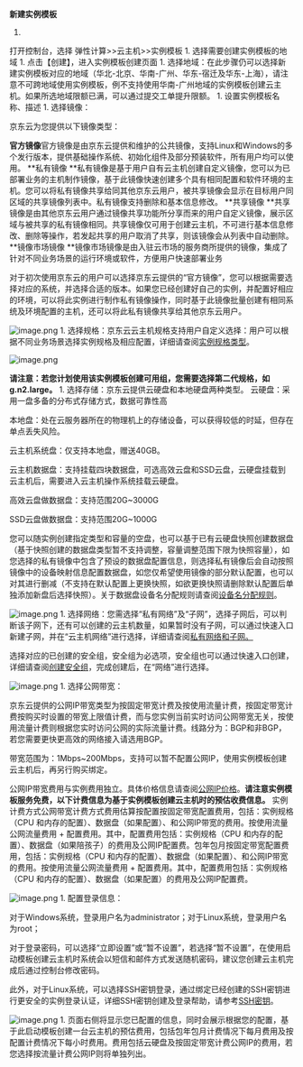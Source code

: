 **新建实例模板**

1. 
打开控制台，选择 弹性计算>>云主机>>实例模板
1. 
选择需要创建实例模板的地域
1. 
点击【创建】，进入实例模板创建页面
1. 
选择地域：在此步骤仍可以选择新建实例模板对应的地域（华北-北京、华南-广州、华东-宿迁及华东-上海），请注意不可跨地域使用实例模板，例不支持使用华南-广州地域的实例模板创建云主机。如果所选地域限额已满，可以通过提交工单提升限额。
1. 
设置实例模板名称、描述
1. 
选择镜像：

京东云为您提供以下镜像类型：

**官方镜像**官方镜像是由京东云提供和维护的公共镜像，支持Linux和Windows的多个发行版本，提供基础操作系统、初始化组件及部分预装软件，所有用户均可以使用。
**私有镜像
**私有镜像是基于用户自有云主机创建自定义镜像，您可以为已部署业务的主机制作镜像，基于此镜像快速创建多个具有相同配置和软件环境的主机。您可以将私有镜像共享给同其他京东云用户，被共享镜像会显示在目标用户同区域的共享镜像列表中。私有镜像支持删除和基本信息修改。
**共享镜像
**共享镜像是由其他京东云用户通过镜像共享功能所分享而来的用户自定义镜像，展示区域与被共享的私有镜像相同。共享镜像仅可用于创建云主机，不可进行基本信息修改、删除等操作，若发起共享的用户取消了共享，则该镜像会从列表中自动删除。
**镜像市场镜像
**镜像市场镜像是由入驻云市场的服务商所提供的镜像，集成了针对不同业务场景的运行环境或软件，方便用户快速部署业务

对于初次使用京东云的用户可以选择京东云提供的“官方镜像”，您可以根据需要选择对应的系统，并选择合适的版本。如果您已经创建好自己的实例，并配置好相应的环境，可以将此实例进行制作私有镜像操作，同时基于此镜像批量创建有相同系统及环境配置的主机，还可以将此私有镜像共享给其他京东云用户。

![image.png](https://img1.jcloudcs.com/cms/806fbc8f-edf8-47a9-a2cf-4bc4beeacc6420180424103916.png)
1. 
选择规格：京东云云主机规格支持用户自定义选择：用户可以根据不同业务场景选择实例规格及相应配置，详细请查阅[实例规格类型](http://www.jcloud.com/help/detail/302/isCateLog/1)。

![image.png](https://img1.jcloudcs.com/cms/6526eaa0-f105-4800-88e9-8f8c2e1e9a0220180424104109.png)

**请注意：若您计划使用该实例模板创建可用组，您需要选择第二代规格，如g.n2.large。**
1. 
选择存储：京东云提供云硬盘和本地硬盘两种类型。
云硬盘：采用一盘多备的分布式存储方式，数据可靠性高

本地盘：处在云服务器所在的物理机上的存储设备，可以获得较低的时延，但存在单点丢失风险。

云主机系统盘：仅支持本地盘，赠送40GB。

云主机数据盘：支持挂载四块数据盘，可选高效云盘和SSD云盘，云硬盘挂载到云主机后，需要进入云主机操作系统挂载云硬盘。

高效云盘做数据盘：支持范围20G~3000G

SSD云盘做数据盘：支持范围20G~1000G

您可以随实例创建指定类型和容量的空盘，也可以基于已有云硬盘快照创建数据盘（基于快照创建的数据盘类型暂不支持调整，容量调整范围下限为快照容量），如您选择的私有镜像中包含了预设的数据盘配置信息，则选择私有镜像后会自动按照镜像中的设备映射信息配置数据盘，如您仅希望使用镜像的部分默认配置，也可以对其进行删减（不支持在默认配置上更换快照，如欲更换快照请删除默认配置后单独添加新盘后选择快照）。关于数据盘设备名分配规则请查阅[设备名分配规则](https://www.jdcloud.com/help/detail/2263/isCatalog/1)。

![image.png](https://img1.jcloudcs.com/cms/5abed156-c490-4373-93f5-358ca5c42d1120180424105729.png)
1. 
选择网络：您需选择“私有网络”及“子网”，选择子网后，可以判断该子网下，还有可以创建的云主机数量，如果暂时没有子网，可以通过快速入口新建子网，并在“云主机网络”进行选择，详细请查阅[私有网络](http://www.jcloud.com/help/detail/1509/isCateLog/1)[和](http://www.jcloud.com/help/detail/464/isCateLog/1)[子网](http://www.jcloud.com/help/detail/1510/isCateLog/1)[。](http://www.jcloud.com/help/detail/464/isCateLog/1)

选择对应的已创建的安全组，安全组为必选项，安全组也可以通过快速入口创建，详细请查阅[创建安全组](http://www.jcloud.com/help/detail/1486/isCateLog/1)，完成创建后，在“网络”进行选择。

![image.png](https://img1.jcloudcs.com/cms/43a43cbb-415b-4439-8555-885a3d59c04e20180424105804.png)
1. 
选择公网带宽：

京东云提供的公网IP带宽类型为按固定带宽计费及按使用流量计费，按固定带宽计费按购买时设置的带宽上限值计费，而与您实例当前实时访问公网带宽无关，按使用流量计费则根据您实时访问公网的实际流量计费。线路分为：BGP和非BGP，若您需要更快更高效的网络接入请选用BGP。

带宽范围为：1Mbps~200Mbps，支持可以暂不配置公网IP，使用实例模板创建云主机后，再另行购买绑定。

公网IP带宽费用与实例费用独立。具体价格信息请查阅[公网IP价格](http://www.jcloud.com/help/detail/868/isCateLog/1)。**请注意实例模板服务免费，以下计费信息为基于实例模板创建云主机时的预估收费信息。**
实例计费方式公网带宽计费方式费用估算按配置按固定带宽配置费用，包括：实例规格（CPU 和内存的配置）、数据盘（如果配置）、和公网IP带宽的费用。按使用流量公网流量费用 + 配置费用。其中，配置费用包括：实例规格（CPU 和内存的配置）、数据盘（如果陪孩子）的费用及公网IP配置费。包年包月按固定带宽配置费用，包括：实例规格（CPU 和内存的配置）、数据盘（如果配置）、和公网IP带宽的费用。按使用流量公网流量费用 + 配置费用。其中，配置费用包括：实例规格（CPU 和内存的配置）、数据盘（如果配置）的费用及公网IP配置费。

![image.png](https://img1.jcloudcs.com/cms/efe574da-1bf8-4bd6-9b99-17128132268820180424105826.png)
1. 
配置登录信息：

对于Windows系统，登录用户名为administrator；对于Linux系统，登录用户名为root；

对于登录密码，可以选择“立即设置”或“暂不设置”，若选择“暂不设置”，在使用启动模板创建云主机时系统会以短信和邮件方式发送随机密码，建议您创建云主机完成后通过控制台修改密码。

此外，对于Linux系统，可以选择SSH密钥登录，通过绑定已经创建的SSH密钥进行更安全的实例登录认证，详细SSH密钥创建及登录帮助，请参考[SSH密钥](http://www.jcloud.com/help/detail/329/isCateLog/1 "SSH密钥")。

![image.png](https://img1.jcloudcs.com/cms/c0a6f968-f410-4a07-a642-22d7e0d5249220180424105858.png)
1. 
页面右侧将显示您已配置的信息，同时会展示根据您的配置，基于此启动模板创建一台云主机的预估费用，包括包年包月计费情况下每月费用及按配置计费情况下每小时费用。费用包括云硬盘及按固定带宽计费公网IP的费用，若您选择按流量计费公网IP则将单独列出。